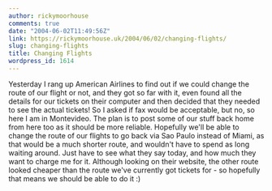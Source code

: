 ```yaml
---
author: rickymoorhouse
comments: true
date: "2004-06-02T11:49:56Z"
link: https://rickymoorhouse.uk/2004/06/02/changing-flights/
slug: changing-flights
title: Changing Flights
wordpress_id: 1614
---
```


Yesterday I rang up American Airlines to find out if we could change the route of our flight or not, and they got so far with it, even found all the details for our tickets on their computer and then decided that they needed to see the actual tickets! So I asked if fax would be acceptable, but no, so here I am in Montevideo. The plan is to post some of our stuff back home from here too as it should be more reliable. Hopefully we'll be able to change the route of our flights to go back via Sao Paulo instead of Miami, as that would be a much shorter route, and wouldn't have to spend as long waiting around. Just have to see what they say today, and how much they want to charge me for it. Although looking on their website, the other route looked cheaper than the route we've currently got tickets for - so hopefully that means we should be able to do it :)
